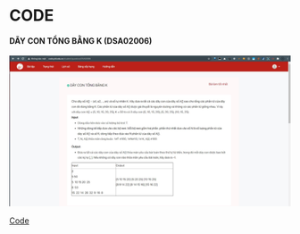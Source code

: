 # CODE

#### DÃY CON TỔNG BẰNG K (DSA02006)

![DSA02006](.\assets\img\DSA02006.jpg)

[Code](DSA02006.cpp)

